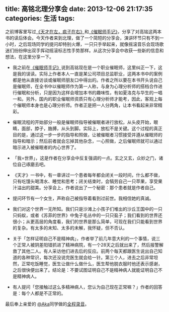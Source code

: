 title: 高铭北理分享会
date: 2013-12-06 21:17:35
categories: 生活
tags:
---
之前博客里写过[《天才在左，疯子在右》](http://zipperary.com/2013/12/02/genius-or-lunatic/)和[《催眠师手记》](http://zipperary.com/2013/12/04/cui-mian-shi-shou-ji/)，分享了对高铭这两本书的读后体会。今天作者来到北理，做了一个简短的分享会，演讲环节只有不到一小时，之后现场同学的提问却特别火爆，一只只手举起来，就像摇滚音乐会现场歌迷们纷纷伸出双手挥动摇滚标志性手势那样。从这次分享会中收获一些新的信息和想法，在这里分享一下。

<!--more-->

* 我之前在[《催眠师手记》](http://zipperary.com/2013/12/04/cui-mian-shi-shou-ji/)说到高铭现在是一个职业催眠师，这里纠正一下，这是我的误读。实际上作者本人一直是某公司项目总监职业，这两本书中的案例都是他从直接访谈或催眠师朋友口中得出的。作者之所以要在本书开头说自己是催眠师，在全书中以催眠师作为第一人称，与身为心理分析师的搭档合作进行催眠和分析，只是因为这样会增加本书的趣味性，有如夏洛克与华生的一唱一和。另外，国内的职业催眠师资质只有心理分析师才能考，因此，客观上每个催眠师本身也是心理分析师。作者正是把一人分两角，让本书看起来非常精彩。

* 催眠流程的开始部分一般是催眠师指导被催眠者进行放松，从头皮开始，眼睛，面部，脖子，胳膊，从头到脚。实际上，放松不是关键。这个过程的真正目的是，通过这一步一步的指导和照做，让被催眠者习惯接受并遵从催眠师的指导和暗示；然后前者就会忘掉其他杂念，一心照做，之后催眠师就可以通过暗示进入被催眠者的内心世界了。

* 「我=世界」，这是作者在分享会中反复强调的一点。玄之又玄，众妙之门，诸位自己琢磨去吧。

* 《天才》一书中，有一章讲过一个患者每年都会闭关一段时间，什么都不做，只有吃馒头喝清水、睡觉和思考；闭关结束时，会犒劳自己一只苹果，享受果汁溢出的甜美。分享会上，作者说出了一个秘密：那个患者就是作者自己。

* 提问环节有一个女生，声称自己被指导着看到过前世。我相信她的真诚。

* 我们对这个世界一无所知。我们只是沙滩上小孩子们堆出的沙丘王国中的一只只蚂蚁，或者《苏菲的世界》中兔子毛丛中的一只只虱子；我们看到的世界还很小；从更高层的角度看，我们的世界是那么简单，可现在我们只能看到世界的复杂。有太多的未知、太多的未解，我怀疑，但不否认。

* 关于「怎样证明自己不是精神病」，作者举了前几年意大利的一个事情，说三个正常人被阴差阳错抓进了精神病院，有一个28天之后就出来了，然后报警解救了其他二人。有人采访他们进去后的反应。前两个每天都跟医生说出自己知道的各种常识，每次还没说完医生就会给一针。第三个人，进去之后非常坦然，正常吃饭睡觉，医生让做什么做什么，医生帮他脱衣服时他还表示感谢，之后很快便出来了。结论是：不要试图证明自己不是精神病人就能证明自己不是精神病人。

* 有人提问「您接触过这么多精神病人，您认为自己现在正常嘛？」作者的回答是：每个人都是不正常的。


最后奉上亲爱的 [@Aka](http://weibo.com/u/2091301357?topnav=1&wvr=5&topsug=1)同学做的[全程录音](http://pan.baidu.com/s/1pbl9Z)。